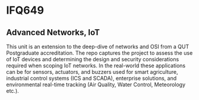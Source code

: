 # IFQ649
##  Advanced Networks, IoT

This unit is an extension to the deep-dive of networks and OSI from a QUT Postgraduate accreditation. The repo captures the project to assess the use of IoT devices and determining the design and security considerations required when scoping IoT networks. In the real-world these applications can be for sensors, actuators, and buzzers used for smart agriculture, industrial control systems (ICS and SCADA), enterprise solutions, and environmental real-time tracking (Air Quality, Water Control, Meteorology etc.).

